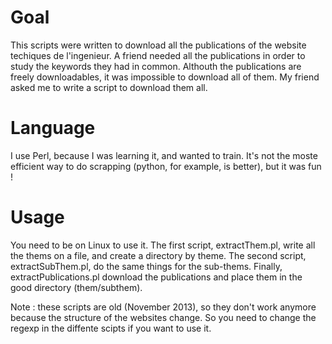 # Goal

This scripts were written to download all the publications of the website techiques de l'ingenieur.
A friend needed all the publications in order to study the keywords they had in common. Althouth the publications are freely downloadables,
it was impossible to download all of them. My friend asked me to write a script to download them all.

# Language

I use Perl, because I was learning it, and wanted to train. It's not the moste efficient way to do scrapping (python, for example, is better), but it was fun !

# Usage

You need to be on Linux to use it.
The first script, extractThem.pl, write all the thems on a file, and create a directory by theme.
The second script, extractSubThem.pl, do the same things for the sub-thems.
Finally, extractPublications.pl download the publications and place them in the good directory (them/subthem).

Note : these scripts are old (November 2013), so they don't work anymore because the structure of the websites change.
So you need to change the regexp in the diffente scipts if you want to use it.
